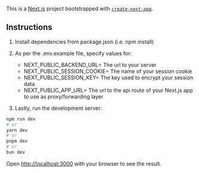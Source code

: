 This is a [Next.js](https://nextjs.org) project bootstrapped with [`create-next-app`](https://nextjs.org/docs/app/api-reference/cli/create-next-app).

## Instructions

1. Install dependencies from package.json (i.e. npm install)
2. As per the .env.example file, specify values for:
    * NEXT_PUBLIC_BACKEND_URL= The url to your server
    * NEXT_PUBLIC_SESSION_COOKIE= The name of your session cookie
    * NEXT_PUBLIC_SESSION_KEY= The key used to encrypt your session data
    * NEXT_PUBLIC_APP_URL= The url to the api route of your Next.js app to use as proxy/forwarding layer

3. Lastly, run the development server:

```bash
npm run dev
# or
yarn dev
# or
pnpm dev
# or
bun dev
```

Open [http://localhost:3000](http://localhost:3000) with your browser to see the result.

